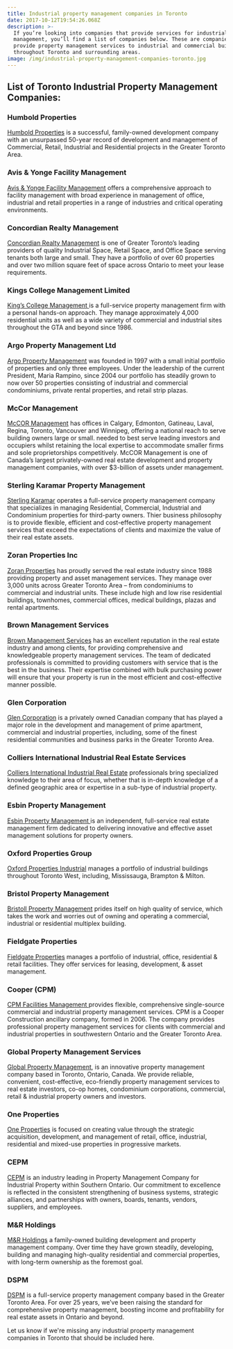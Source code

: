 ```yaml
---
title: Industrial property management companies in Toronto
date: 2017-10-12T19:54:26.068Z
description: >-
  If you’re looking into companies that provide services for industrial property
  management, you’ll find a list of companies below. These are companies that
  provide property management services to industrial and commercial buildings
  throughout Toronto and surrounding areas.
image: /img/industrial-property-management-companies-toronto.jpg
---
```

## List of Toronto Industrial Property Management Companies:

### Humbold Properties

[Humbold Properties](http://www.humboldproperties.com/) is a successful, family-owned development company with an unsurpassed 50-year record of development and management of Commercial, Retail, Industrial and Residential projects in the Greater Toronto Area.

### Avis & Yonge Facility Management

[Avis & Yonge Facility Management](http://www.avisonyoung.ca/en_CA/facility-management) offers a comprehensive approach to facility management with broad experience in management of office, industrial and retail properties in a range of industries and critical operating environments.

### Concordian Realty Management

[Concordian Realty Management](http://www.concordian.ca/) is one of Greater Toronto’s leading providers of quality Industrial Space, Retail Space, and Office Space serving tenants both large and small. They have a portfolio of over 60 properties and over two million square feet of space across Ontario to meet your lease requirements.

### Kings College Management Limited

[King’s College Management ](http://www.kingscollegemgt.ca/)is a full-service property management firm with a personal hands-on approach. They manage approximately 4,000 residential units as well as a wide variety of commercial and industrial sites throughout the GTA and beyond since 1986.

### Argo Property Management Ltd

[Argo Property Management](https://argoproperty.ca/) was founded in 1997 with a small initial portfolio of properties and only three employees. Under the leadership of the current President, Maria Rampino, since 2004 our portfolio has steadily grown to now over 50 properties consisting of industrial and commercial condominiums, private rental properties, and retail strip plazas.

### McCor Management

[McCOR Management](http://mccor.ca/) has offices in Calgary, Edmonton, Gatineau, Laval, Regina, Toronto, Vancouver and Winnipeg, offering a national reach to serve building owners large or small. needed to best serve leading investors and occupiers whilst retaining the local expertise to accommodate smaller firms and sole proprietorships competitively. McCOR Management is one of Canada’s largest privately-owned real estate development and property management companies, with over $3-billion of assets under management.

### Sterling Karamar Property Management

[Sterling Karamar](http://www.sterlingkaramar.com/) operates a full-service property management company that specializes in managing Residential, Commercial, Industrial and Condominium properties for third-party owners. Thier business philosophy is to provide flexible, efficient and cost-effective property management services that exceed the expectations of clients and maximize the value of their real estate assets.

### Zoran Properties Inc

[Zoran Properties](http://zoranproperties.com/) has proudly served the real estate industry since 1988 providing property and asset management services. They manage over 3,000 units across Greater Toronto Area – from condominiums to commercial and industrial units. These include high and low rise residential buildings, townhomes, commercial offices, medical buildings, plazas and rental apartments.

### Brown Management Services

[Brown Management Services](http://thebrowngroup.net/corporate/brown-management.html) has an excellent reputation in the real estate industry and among clients, for providing comprehensive and knowledgeable property management services. The team of dedicated professionals is committed to providing customers with service that is the best in the business. Their expertise combined with bulk purchasing power will ensure that your property is run in the most efficient and cost-effective manner possible.

### Glen Corporation

[Glen Corporation](http://www.glencorp.com/) is a privately owned Canadian company that has played a major role in the development and management of prime apartment, commercial and industrial properties, including, some of the finest residential communities and business parks in the Greater Toronto Area.

### Colliers International Industrial Real Estate Services

[Colliers International Industrial Real Estate](http://www.colliers.com/en-us/services/propertytype/industrial) professionals bring specialized knowledge to their area of focus, whether that is in-depth knowledge of a defined geographic area or expertise in a sub-type of industrial property.

### Esbin Property Management

[Esbin Property Management ](http://www.esbinproperty.com/)is an independent, full-service real estate management firm dedicated to delivering innovative and effective asset management solutions for property owners.

### Oxford Properties Group

[Oxford Properties Industrial](http://www.oxfordproperties.com/leasing/en/list/industrial/all-cities) manages a portfolio of industrial buildings throughout Toronto West, including, Mississauga, Brampton & Milton.

### Bristol Property Management

[Bristoll Property Management](http://www.bristollpm.com/) prides itself on high quality of service, which takes the work and worries out of owning and operating a commercial, industrial or residential multiplex building.

### Fieldgate Properties

[Fieldgate Properties](http://fieldgateproperties.com/) manages a portfolio of industrial, office, residential & retail facilities. They offer services for leasing, development, & asset management.

### Cooper (CPM)

[CPM Facilities Management ](http://www.coopercon.com/property-management.html)provides flexible, comprehensive single-source commercial and industrial property management services. CPM is a Cooper Construction ancillary company, formed in 2006. The company provides professional property management services for clients with commercial and industrial properties in southwestern Ontario and the Greater Toronto Area.

### Global Property Management Services

[Global Property Management](http://globalpropertymanagementservices.com/), is an innovative property management company based in Toronto, Ontario, Canada. We provide reliable, convenient, cost-effective, eco-friendly property management services to real estate investors, co-op homes, condominium corporations, commercial, retail & industrial property owners and investors.

### One Properties

[One Properties](http://oneproperties.com/) is focused on creating value through the strategic acquisition, development, and management of retail, office, industrial, residential and mixed-use properties in progressive markets.

### CEPM

[CEPM](https://www.centralerin.com/services/industrial-property-management/) is an industry leading in Property Management Company for Industrial Property within Southern Ontario. Our commitment to excellence is reflected in the consistent strengthening of business systems, strategic alliances, and partnerships with owners, boards, tenants, vendors, suppliers, and employees.

### M&R Holdings

[M&R Holdings](http://www.mandrholdings.com/) a family-owned building development and property management company. Over time they have grown steadily, developing, building and managing high-quality residential and commercial properties, with long-term ownership as the foremost goal.

### DSPM

[DSPM](http://dspm.ca/) is a full-service property management company based in the Greater Toronto Area. For over 25 years, we’ve been raising the standard for comprehensive property management, boosting income and profitability for real estate assets in Ontario and beyond.

Let us know if we're missing any industrial property management companies in Toronto that should be included here.
